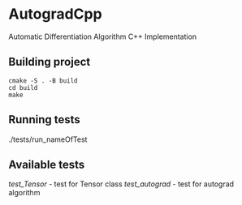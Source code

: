 # AutogradCpp
Automatic Differentiation Algorithm C++ Implementation

## Building project
```
cmake -S . -B build
cd build
make
```

## Running tests

./tests/run_nameOfTest

## Available tests

*test_Tensor* - test for Tensor class
*test_autograd* - test for autograd algorithm

